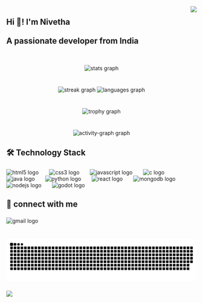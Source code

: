 <img align="right" height="155" src="https://github.com/Anmol-Baranwal/Cool-GIFs-For-GitHub/assets/74038190/f5d2d866-d25c-4873-8d82-425d2c62fc2e/"/>

###

<h2 align="left">Hi 👋! I'm Nivetha<br><br>A passionate developer from India</h2>

###

<br clear="both">

<div align="center">
  <img src="https://github-readme-stats.vercel.app/api?username=Nivetha-Saravana&hide_title=false&hide_rank=false&show_icons=true&include_all_commits=true&count_private=true&disable_animations=false&theme=dracula&locale=en&hide_border=false" height="192" alt="stats graph"  />
</div>

###

<br clear="both">

<div align="center">
  <img src="https://streak-stats.demolab.com?user=Nivetha-Saravana&locale=en&mode=daily&theme=dracula&hide_border=false&border_radius=5" height="164" alt="streak graph"  />
  <img src="https://github-readme-stats.vercel.app/api/top-langs?username=Nivetha-Saravana&locale=en&hide_title=false&layout=compact&card_width=320&langs_count=6&theme=dracula&hide_border=false" height="165" alt="languages graph"  />
</div>

###

<br clear="both">

<div align="center">
  <img src="https://github-profile-trophy.vercel.app?username=Nivetha-Saravana&theme=dracula&margin-w=9&margin-h=5&no-bg=true&no-frame=false" height="150" alt="trophy graph"  />
</div>

###

<br clear="both">

<div align="center">
  <img src="https://github-readme-activity-graph.vercel.app/graph?username=Nivetha-Saravana&theme=dracula&radius=0&area=false" height="206" alt="activity-graph graph"  />
</div>

###

<h2 align="left">🛠️ Technology Stack</h2>

###

<div align="left">
  <img src="https://cdn.jsdelivr.net/gh/devicons/devicon/icons/html5/html5-original.svg" height="40" alt="html5 logo"  />
  <img width="20" />
  <img src="https://cdn.jsdelivr.net/gh/devicons/devicon/icons/css3/css3-original.svg" height="40" alt="css3 logo"  />
  <img width="20" />
  <img src="https://cdn.jsdelivr.net/gh/devicons/devicon/icons/javascript/javascript-original.svg" height="40" alt="javascript logo"  />
  <img width="20" />
  <img src="https://cdn.jsdelivr.net/gh/devicons/devicon/icons/c/c-original.svg" height="40" alt="c logo"  />
  <img width="20" />
  <img src="https://cdn.jsdelivr.net/gh/devicons/devicon/icons/java/java-original.svg" height="40" alt="java logo"  />
  <img width="20" />
  <img src="https://cdn.jsdelivr.net/gh/devicons/devicon/icons/python/python-original.svg" height="40" alt="python logo"  />
  <img width="20" />
  <img src="https://cdn.jsdelivr.net/gh/devicons/devicon/icons/react/react-original.svg" height="40" alt="react logo"  />
  <img width="20" />
  <img src="https://cdn.jsdelivr.net/gh/devicons/devicon/icons/mongodb/mongodb-original.svg" height="40" alt="mongodb logo"  />
  <img width="20" />
  <img src="https://cdn.jsdelivr.net/gh/devicons/devicon/icons/nodejs/nodejs-original.svg" height="40" alt="nodejs logo"  />
  <img width="20" />
  <img src="https://cdn.jsdelivr.net/gh/devicons/devicon/icons/godot/godot-original.svg" height="40" alt="godot logo"  />
</div>

###

<h2 align="left">🔗 connect with me</h2>

###

<div align="left">
  <img src="https://img.shields.io/static/v1?message=Gmail&logo=gmail&label=nivethasaravanan2580@gmail.com&color=D14836&logoColor=&labelColor=&style=flat" height="35" alt="gmail logo"  />
</div>

###

<br clear="both">

<img src="https://raw.githubusercontent.com/Nivetha-Saravana/Nivetha-Saravana/main/dist/snake.svg" alt="Snake animation" />


###

<a href="https://visitcount.itsvg.in">
  <img src="https://visitcount.itsvg.in/api?id=Nivetha&label=Profile%20Views&color=12&icon=3&pretty=true" />
</a>
